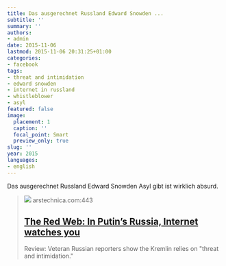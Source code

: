 ```yaml
---
title: Das ausgerechnet Russland Edward Snowden ...
subtitle: ''
summary: ''
authors:
- admin
date: 2015-11-06
lastmod: 2015-11-06 20:31:25+01:00
categories:
- facebook
tags:
- threat and intimidation
- edward snowden
- internet in russland
- whistleblower
- asyl
featured: false
image:
  placement: 1
  caption: ''
  focal_point: Smart
  preview_only: true
slug: ''
year: 2015
languages:
- english
---
```


Das ausgerechnet Russland Edward Snowden Asyl gibt ist wirklich absurd.
> [![](https://cdn.arstechnica.net/wp-content/uploads/2015/08/FullSizeRender-640x215.jpg)](http://arstechnica.com/tech-policy/2015/09/the-red-web-in-putins-russia-internet-watches-you/)
> arstechnica.com:443
> ## [The Red Web: In Putin’s Russia, Internet watches you](http://arstechnica.com/tech-policy/2015/09/the-red-web-in-putins-russia-internet-watches-you/)
>
>Review: Veteran Russian reporters show the Kremlin relies on "threat and intimidation."